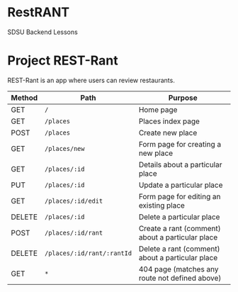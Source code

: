 # RestRANT
SDSU Backend Lessons


# Project REST-Rant

REST-Rant is an app where users can review restaurants.

| Method | Path               | Purpose                       |
|--------|--------------------|-------------------------------|
| GET    | `/`                | Home page                     |
| GET    | `/places`          | Places index page             |
| POST   | `/places`          | Create new place              |
| GET    | `/places/new`      | Form page for creating a new place |
| GET    | `/places/:id`      | Details about a particular place |
| PUT    | `/places/:id`      | Update a particular place     |
| GET    | `/places/:id/edit` | Form page for editing an existing place |
| DELETE | `/places/:id`      | Delete a particular place     |
| POST   | `/places/:id/rant` | Create a rant (comment) about a particular place |
| DELETE | `/places/:id/rant/:rantId` | Delete a rant (comment) about a particular place |
| GET    | `*`                | 404 page (matches any route not defined above) |
